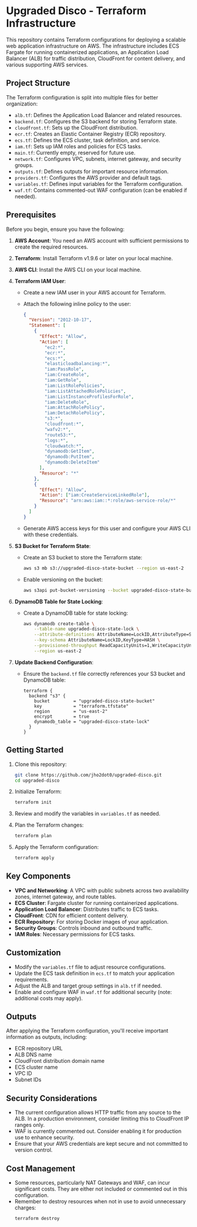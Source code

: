 # Upgraded Disco - Terraform Infrastructure

This repository contains Terraform configurations for deploying a scalable web application infrastructure on AWS. The infrastructure includes ECS Fargate for running containerized applications, an Application Load Balancer (ALB) for traffic distribution, CloudFront for content delivery, and various supporting AWS services.

## Project Structure

The Terraform configuration is split into multiple files for better organization:

- `alb.tf`: Defines the Application Load Balancer and related resources.
- `backend.tf`: Configures the S3 backend for storing Terraform state.
- `cloudfront.tf`: Sets up the CloudFront distribution.
- `ecr.tf`: Creates an Elastic Container Registry (ECR) repository.
- `ecs.tf`: Defines the ECS cluster, task definition, and service.
- `iam.tf`: Sets up IAM roles and policies for ECS tasks.
- `main.tf`: Currently empty, reserved for future use.
- `network.tf`: Configures VPC, subnets, internet gateway, and security groups.
- `outputs.tf`: Defines outputs for important resource information.
- `providers.tf`: Configures the AWS provider and default tags.
- `variables.tf`: Defines input variables for the Terraform configuration.
- `waf.tf`: Contains commented-out WAF configuration (can be enabled if needed).

## Prerequisites

Before you begin, ensure you have the following:

1. **AWS Account**: You need an AWS account with sufficient permissions to create the required resources.

2. **Terraform**: Install Terraform v1.9.6 or later on your local machine.

3. **AWS CLI**: Install the AWS CLI on your local machine.

4. **Terraform IAM User**:

   - Create a new IAM user in your AWS account for Terraform.
   - Attach the following inline policy to the user:

     ```json
     {
       "Version": "2012-10-17",
       "Statement": [
         {
           "Effect": "Allow",
           "Action": [
             "ec2:*",
             "ecr:*",
             "ecs:*",
             "elasticloadbalancing:*",
             "iam:PassRole",
             "iam:CreateRole",
             "iam:GetRole",
             "iam:ListRolePolicies",
             "iam:ListAttachedRolePolicies",
             "iam:ListInstanceProfilesForRole",
             "iam:DeleteRole",
             "iam:AttachRolePolicy",
             "iam:DetachRolePolicy",
             "s3:*",
             "cloudfront:*",
             "wafv2:*",
             "route53:*",
             "logs:*",
             "cloudwatch:*",
             "dynamodb:GetItem",
             "dynamodb:PutItem",
             "dynamodb:DeleteItem"
           ],
           "Resource": "*"
         },
         {
           "Effect": "Allow",
           "Action": ["iam:CreateServiceLinkedRole"],
           "Resource": "arn:aws:iam::*:role/aws-service-role/*"
         }
       ]
     }
     ```

   - Generate AWS access keys for this user and configure your AWS CLI with these credentials.

5. **S3 Bucket for Terraform State**:

   - Create an S3 bucket to store the Terraform state:
     ```bash
     aws s3 mb s3://upgraded-disco-state-bucket --region us-east-2
     ```
   - Enable versioning on the bucket:
     ```bash
     aws s3api put-bucket-versioning --bucket upgraded-disco-state-bucket --versioning-configuration Status=Enabled
     ```

6. **DynamoDB Table for State Locking**:

   - Create a DynamoDB table for state locking:
     ```bash
     aws dynamodb create-table \
         --table-name upgraded-disco-state-lock \
         --attribute-definitions AttributeName=LockID,AttributeType=S \
         --key-schema AttributeName=LockID,KeyType=HASH \
         --provisioned-throughput ReadCapacityUnits=1,WriteCapacityUnits=1 \
         --region us-east-2
     ```

7. **Update Backend Configuration**:
   - Ensure the `backend.tf` file correctly references your S3 bucket and DynamoDB table:
     ```hcl
     terraform {
       backend "s3" {
         bucket         = "upgraded-disco-state-bucket"
         key            = "terraform.tfstate"
         region         = "us-east-2"
         encrypt        = true
         dynamodb_table = "upgraded-disco-state-lock"
       }
     }
     ```

## Getting Started

1. Clone this repository:

   ```bash
   git clone https://github.com/jho2dot0/upgraded-disco.git
   cd upgraded-disco
   ```

2. Initialize Terraform:

   ```bash
   terraform init
   ```

3. Review and modify the variables in `variables.tf` as needed.

4. Plan the Terraform changes:

   ```bash
   terraform plan
   ```

5. Apply the Terraform configuration:
   ```bash
   terraform apply
   ```

## Key Components

- **VPC and Networking**: A VPC with public subnets across two availability zones, internet gateway, and route tables.
- **ECS Cluster**: Fargate cluster for running containerized applications.
- **Application Load Balancer**: Distributes traffic to ECS tasks.
- **CloudFront**: CDN for efficient content delivery.
- **ECR Repository**: For storing Docker images of your application.
- **Security Groups**: Controls inbound and outbound traffic.
- **IAM Roles**: Necessary permissions for ECS tasks.

## Customization

- Modify the `variables.tf` file to adjust resource configurations.
- Update the ECS task definition in `ecs.tf` to match your application requirements.
- Adjust the ALB and target group settings in `alb.tf` if needed.
- Enable and configure WAF in `waf.tf` for additional security (note: additional costs may apply).

## Outputs

After applying the Terraform configuration, you'll receive important information as outputs, including:

- ECR repository URL
- ALB DNS name
- CloudFront distribution domain name
- ECS cluster name
- VPC ID
- Subnet IDs

## Security Considerations

- The current configuration allows HTTP traffic from any source to the ALB. In a production environment, consider limiting this to CloudFront IP ranges only.
- WAF is currently commented out. Consider enabling it for production use to enhance security.
- Ensure that your AWS credentials are kept secure and not committed to version control.

## Cost Management

- Some resources, particularly NAT Gateways and WAF, can incur significant costs. They are either not included or commented out in this configuration.
- Remember to destroy resources when not in use to avoid unnecessary charges:
  ```
  terraform destroy
  ```
